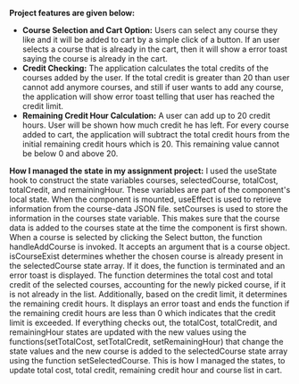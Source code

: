 **Project features are given below:** 
- **Course Selection and Cart Option:** Users can select any course they like and it will be added to cart by a simple click of a button. If an user selects a course that is already in the cart, then it will show a error toast saying the course is already in the cart.
- **Credit Checking:** The application calculates the total credits of the courses added by the user. If the total credit is greater than 20 than user cannot add anymore courses, and still if user wants to add any course, the application will show error toast telling that user has reached the credit limit. 
- **Remaining Credit Hour Calculation:** A user can add up to 20 credit hours. User will be shown how much credit he has left. For every course added to cart, the application will subtract the total credit hours from the initial remaining credit hours which is 20. This remaining value cannot be below 0 and above 20.



**How I managed the state in my assignment project:**
I used the useState hook to construct the state variables courses, selectedCourse, totalCost, totalCredit, and remainingHour. These variables are part of the component's local state. When the component is mounted, useEffect is used to retrieve information from the course-data JSON file. setCourses is used to store the information in the courses state variable. This makes sure that the course data is added to the courses state at the time the component is first shown. When a course is selected by clicking the Select button, the function handleAddCourse is invoked. It accepts an argument that is a course object. isCourseExist determines whether the chosen course is already present in the selectedCourse state array. If it does, the function is terminated and an error toast is displayed. The function determines the total cost and total credit of the selected courses, accounting for the newly picked course, if it is not already in the list. Additionally, based on the credit limit, it determines the remaining credit hours. It displays an error toast and ends the function if the remaining credit hours are less than 0 which indicates that the credit limit is exceeded. If everything checks out, the totalCost, totalCredit, and remainingHour states are updated with the new values using the functions(setTotalCost, setTotalCredit, setRemainingHour) that change the state values and the new course is added to the selectedCourse state array using the function setSelectedCourse. This is how I managed the states, to update total cost, total credit, remaining credit hour and course list in cart.
